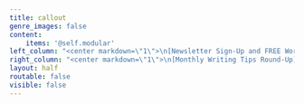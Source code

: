 ```yaml
---
title: callout
genre_images: false
content:
    items: '@self.modular'
left_column: "<center markdown=\"1\">\n[Newsletter Sign-Up and FREE Workbook](http://eepurl.com/dk655n){.button .secondary-btn}\n\n[Learn More About our Editing Services](/services){.button .secondary-btn}\n\n[Reach out to us directly!](/contact){.button .secondary-btn}\n</center>\n\n\n"
right_column: "<center markdown=\"1\">\n[Monthly Writing Tips Round-Up](https://booklighteditorial.com/blog){.button .secondary-btn}\n\n[Light Up Voices: Marginalized Author Giveaway](https://booklighteditorial.com/blog/light-up-voices){.button .secondary-btn}\n\n[RevPit Annual Contest](https://reviseresub.com/){.button .secondary-btn}\n</center>\n"
layout: half
routable: false
visible: false
---
```


